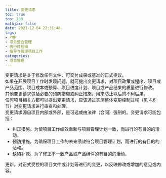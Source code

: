 ```yaml
---
title: 变更请求
toc: true
top: 100
mathjax: false
date: 2021-12-04 22:31:46
tags:
- PMP
- 项目整合管理
- 执行过程组
- 指导与管理项目工作
categories:
- 项目管理
---
```

变更请求是关于修改任何文件、可交付成果或基准的正式提议。  
如果在开展项目工作时发现问题，就可提出变更请求，对项目政策或程序、项目或产品范围、项目成本或预算、项目进度计划、项目或产品结果的质量进行修改。  
其他变更请求包括必要的预防措施或纠正措施，用来防止以后的不利后果。  
任何项目相关方都可以提出变更请求，应该通过实施整体变更控制过程（见 4.6 节）对变更请求进行审查和处理。  
变更请求源自项目内部或外部，是可选或由法律（合同）强制的。变更请求可能包括：

- 纠正措施。为使项目工作绩效重新与项目管理计划一致，而进行的有目的的活动。
- 预防措施。为确保项目工作的未来绩效符合项目管理计划，而进行的有目的的活动。
- 缺陷补救。为了修正不一致产品或产品组件的有目的的活动。  

更新。对正式受控的项目文件或计划等进行的变更，以反映修改或增加的意见或内容。
